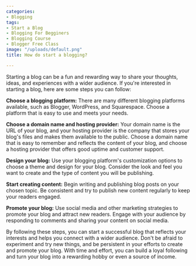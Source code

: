 ```yaml
---
categories:
- Blogging
tags:
- Start a Blog
- Blogging For Begginers
- Blogging Course
- Blogger Free Class
image: "/uploads/default.png"
title: How do start a blogging?

---
```

Starting a blog can be a fun and rewarding way to share your thoughts, ideas, and experiences with a wider audience. If you're interested in starting a blog, here are some steps you can follow:

**Choose a blogging platform:** There are many different blogging platforms available, such as Blogger, WordPress, and Squarespace. Choose a platform that is easy to use and meets your needs.

**Choose a domain name and hosting provider:** Your domain name is the URL of your blog, and your hosting provider is the company that stores your blog's files and makes them available to the public. Choose a domain name that is easy to remember and reflects the content of your blog, and choose a hosting provider that offers good uptime and customer support.

**Design your blog:** Use your blogging platform's customization options to choose a theme and design for your blog. Consider the look and feel you want to create and the type of content you will be publishing.

**Start creating content:** Begin writing and publishing blog posts on your chosen topic. Be consistent and try to publish new content regularly to keep your readers engaged.

**Promote your blog:** Use social media and other marketing strategies to promote your blog and attract new readers. Engage with your audience by responding to comments and sharing your content on social media.

By following these steps, you can start a successful blog that reflects your interests and helps you connect with a wider audience. Don't be afraid to experiment and try new things, and be persistent in your efforts to create and promote your blog. With time and effort, you can build a loyal following and turn your blog into a rewarding hobby or even a source of income.